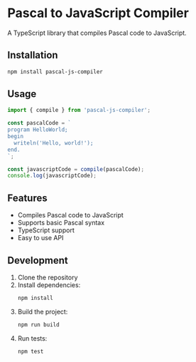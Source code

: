 # Pascal to JavaScript Compiler

A TypeScript library that compiles Pascal code to JavaScript.

## Installation

```bash
npm install pascal-js-compiler
```

## Usage

```typescript
import { compile } from 'pascal-js-compiler';

const pascalCode = `
program HelloWorld;
begin
  writeln('Hello, world!');
end.
`;

const javascriptCode = compile(pascalCode);
console.log(javascriptCode);
```

## Features

- Compiles Pascal code to JavaScript
- Supports basic Pascal syntax
- TypeScript support
- Easy to use API

## Development

1. Clone the repository
2. Install dependencies:
   ```bash
   npm install
   ```
3. Build the project:
   ```bash
   npm run build
   ```
4. Run tests:
   ```bash
   npm test
 